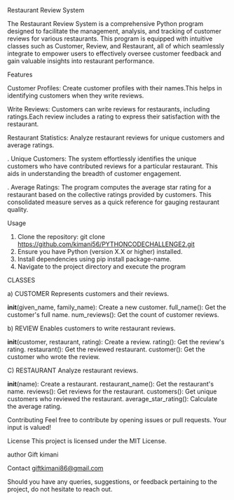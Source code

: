 Restaurant Review System

The Restaurant Review System is a comprehensive Python program designed to facilitate the management, analysis, and tracking of customer reviews for various restaurants. This program is equipped with intuitive classes such as Customer, Review, and Restaurant, all of which seamlessly integrate to empower users to effectively oversee customer feedback and gain valuable insights into restaurant performance.

Features

Customer Profiles: 
Create customer profiles with their names.This helps in identifying customers when they write reviews.

Write Reviews: 
Customers can write reviews for restaurants, including ratings.Each review includes a rating to express their satisfaction with the restaurant.

Restaurant Statistics: 
Analyze restaurant reviews for unique customers and average ratings.

. Unique Customers: The system effortlessly identifies the unique customers who have contributed reviews for a particular restaurant. This aids in understanding the breadth of customer engagement.

. Average Ratings: The program computes the average star rating for a restaurant based on the collective ratings provided by customers. This consolidated measure serves as a quick reference for gauging restaurant quality.



Usage

1. Clone the repository: git clone https://github.com/kimani56/PYTHONCODECHALLENGE2.git
2. Ensure you have Python (version X.X or higher) installed.
3. Install dependencies using pip install package-name.
4. Navigate to the project directory and execute the program

CLASSES

a) CUSTOMER
Represents customers and their reviews.

__init__(given_name, family_name): Create a new customer.
full_name(): Get the customer's full name.
num_reviews(): Get the count of customer reviews.

b) REVIEW
Enables customers to write restaurant reviews.

__init__(customer, restaurant, rating): Create a review.
rating(): Get the review's rating.
restaurant(): Get the reviewed restaurant.
customer(): Get the customer who wrote the review.


C) RESTAURANT
Analyze restaurant reviews.

__init__(name): Create a restaurant.
restaurant_name(): Get the restaurant's name.
reviews(): Get reviews for the restaurant.
customers(): Get unique customers who reviewed the restaurant.
average_star_rating(): Calculate the average rating.


Contributing
Feel free to contribute by opening issues or pull requests. Your input is valued!

License
This project is licensed under the MIT License.

author
Gift kimani
  
Contact
giftkimani86@gmail.com

Should you have any queries, suggestions, or feedback pertaining to the project, do not hesitate to reach out.

